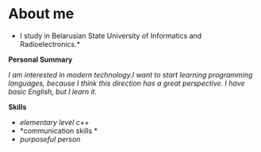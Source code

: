 # About me 

* I study in Belarusian State University of Informatics and Radioelectronics.*

**Personal Summary**

*I am interested in modern technology.I want to start learning programming languages, because I think this direction has a great perspective. I have basic English, but I learn it.*

**Skills**

 -	*elementary level c++*
 -	*communication skills *
 -	*purposeful person*
